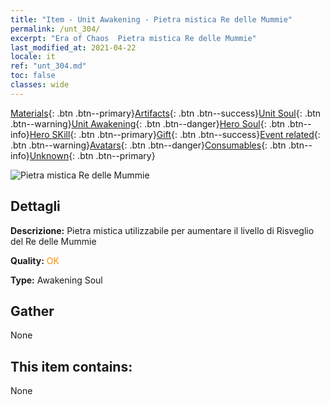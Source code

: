 ```yaml
---
title: "Item - Unit Awakening - Pietra mistica Re delle Mummie"
permalink: /unt_304/
excerpt: "Era of Chaos  Pietra mistica Re delle Mummie"
last_modified_at: 2021-04-22
locale: it
ref: "unt_304.md"
toc: false
classes: wide
---
```

 [Materials](/ItemsIT/){: .btn .btn--primary}[Artifacts](/ItemsIT/Artifacts/){: .btn .btn--success}[Unit Soul](/ItemsIT/UnitSoul/){: .btn .btn--warning}[Unit Awakening](/ItemsIT/UnitAwakening/){: .btn .btn--danger}[Hero Soul](/ItemsIT/HeroSoul/){: .btn .btn--info}[Hero SKill](/ItemsIT/HeroSkill/){: .btn .btn--primary}[Gift](/ItemsIT/Gift/){: .btn .btn--success}[Event related](/ItemsIT/Events/){: .btn .btn--warning}[Avatars](/ItemsIT/Avatars/){: .btn .btn--danger}[Consumables](/ItemsIT/Consumables/){: .btn .btn--info}[Unknown](/ItemsIT/Unknown/){: .btn .btn--primary}

 ![Pietra mistica Re delle Mummie](/images/u/tia_munaiyi.jpg)

## Dettagli
 **Descrizione:** Pietra mistica utilizzabile per aumentare il livello di Risveglio del Re delle Mummie

 **Quality:** <span style="color: #FF8C00">OK</span>

 **Type:** Awakening Soul

## Gather

  None

## This item contains:

  None

